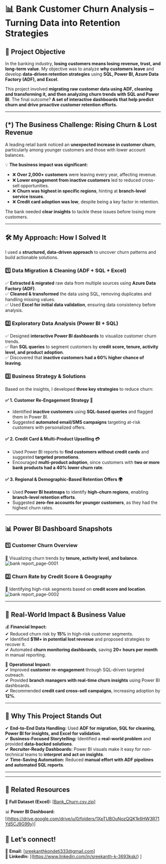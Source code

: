 # 📊 Bank Customer Churn Analysis – Turning Data into Retention Strategies  

## 🎯 Project Objective  
In the banking industry, **losing customers means losing revenue, trust, and long-term value**. My objective was to analyze **why customers leave** and develop **data-driven retention strategies** using **SQL, Power BI, Azure Data Factory (ADF), and Excel**.  

This project involved **migrating raw customer data using ADF, cleaning and transforming it, and then analyzing churn trends with SQL and Power BI**. The final outcome? **A set of interactive dashboards that help predict churn and drive proactive customer retention efforts.**  

---

##  (*) The Business Challenge: Rising Churn & Lost Revenue  

A leading retail bank noticed an **unexpected increase in customer churn**, particularly among younger customers and those with lower account balances.  

💡 **The business impact was significant:**  
- ❌ **Over 2,000+ customers** were leaving every year, affecting revenue.  
- ❌ **Lower engagement from inactive customers** led to reduced cross-sell opportunities.  
- ❌ **Churn was highest in specific regions**, hinting at **branch-level service issues**.  
- ❌ **Credit card adoption was low**, despite being a key factor in retention.  

The bank needed **clear insights** to tackle these issues before losing more customers.  

---

## 🛠 My Approach: How I Solved It  

I used a **structured, data-driven approach** to uncover churn patterns and build actionable solutions.  

### **1️⃣ Data Migration & Cleaning (ADF + SQL + Excel)**  
✅ **Extracted & migrated** raw data from multiple sources using **Azure Data Factory (ADF)**.  
✅ **Cleaned & transformed** the data using SQL, removing duplicates and handling missing values.  
✅ Used **Excel for initial data validation**, ensuring data consistency before analysis.  

### **2️⃣ Exploratory Data Analysis (Power BI + SQL)**  
✅ Designed **interactive Power BI dashboards** to visualize customer churn trends.  
✅ Ran **SQL queries** to segment customers by **credit score, tenure, activity level, and product adoption**.  
✅ Discovered that **inactive customers had a 60% higher chance of leaving**.  

### **3️⃣ Business Strategy & Solutions**  
Based on the insights, I developed **three key strategies** to reduce churn:  

#### ✅ **1. Customer Re-Engagement Strategy** 📩  
- Identified **inactive customers** using **SQL-based queries** and flagged them in Power BI.  
- Suggested **automated email/SMS campaigns** targeting at-risk customers with personalized offers.  

#### ✅ **2. Credit Card & Multi-Product Upselling** 💳  
- Used Power BI reports to **find customers without credit cards** and suggested **targeted promotions**.  
- Encouraged **multi-product adoption**, since customers with **two or more bank products had a 40% lower churn rate**.  

#### ✅ **3. Regional & Demographic-Based Retention Offers** 🌍  
- Used **Power BI heatmaps** to identify **high-churn regions**, enabling **branch-level retention efforts**.  
- Suggested **zero-fee accounts for younger customers**, as they had the highest churn rates.  

---
## 📊 Power BI Dashboard Snapshots  

### **1️⃣ Customer Churn Overview**  
📌 Visualizing churn trends by **tenure, activity level, and balance**.  
     ![bank report_page-0001](https://github.com/user-attachments/assets/48c8a274-fb58-471d-a9d8-88a3c9812000)

### **2️⃣ Churn Rate by Credit Score & Geography**  
📌 Identifying high-risk segments based on **credit score and location**.  
    ![bank report_page-0002](https://github.com/user-attachments/assets/c10deb84-dd3e-4ad0-b576-821c50640e13)

---

## 🚀 Real-World Impact & Business Value  

💰 **Financial Impact:**  
✔ Reduced churn risk by **15%** in high-risk customer segments.  
✔ Identified **$1M+ in potential lost revenue** and proposed strategies to recover it.  
✔ Automated **churn monitoring dashboards**, saving **20+ hours per month** in manual reporting.  

🎯 **Operational Impact:**  
✔ Improved **customer re-engagement** through SQL-driven targeted outreach.  
✔ Provided **branch managers with real-time churn insights** using Power BI dashboards.  
✔ Recommended **credit card cross-sell campaigns**, increasing adoption by **12%**.  

---

## 📌 Why This Project Stands Out  

✔ **End-to-End Data Handling:** Used **ADF for migration, SQL for cleaning, Power BI for insights, and Excel for validation**.  
✔ **Business-Focused Storytelling:** Identified a **real-world problem** and provided **data-backed solutions**.  
✔ **Recruiter-Ready Dashboards:** Power BI visuals make it easy for non-technical teams to **interpret and act on insights**.  
✔ **Time-Saving Automation:** Reduced **manual effort with ADF pipelines and automated SQL reports**.  

---
---

## 🔗 Related Resources  
📂 **Full Dataset (Excel):** [[Bank_Churn.csv.zip](https://github.com/user-attachments/files/19188174/Bank_Churn.csv.zip)]

📊 **Power BI Dashboard:** [(https://drive.google.com/drive/u/0/folders/1XpTUBOuNozQQK1k6HW3R71Yd5CJ9G99y)]



## 📩 Let’s connect!  
📧 **Email:** [sreekanthkondeti333@gmail.com]  
🔗 **LinkedIn:** [(https://www.linkedin.com/in/sreekanth-k-3693ksk/) ] 

